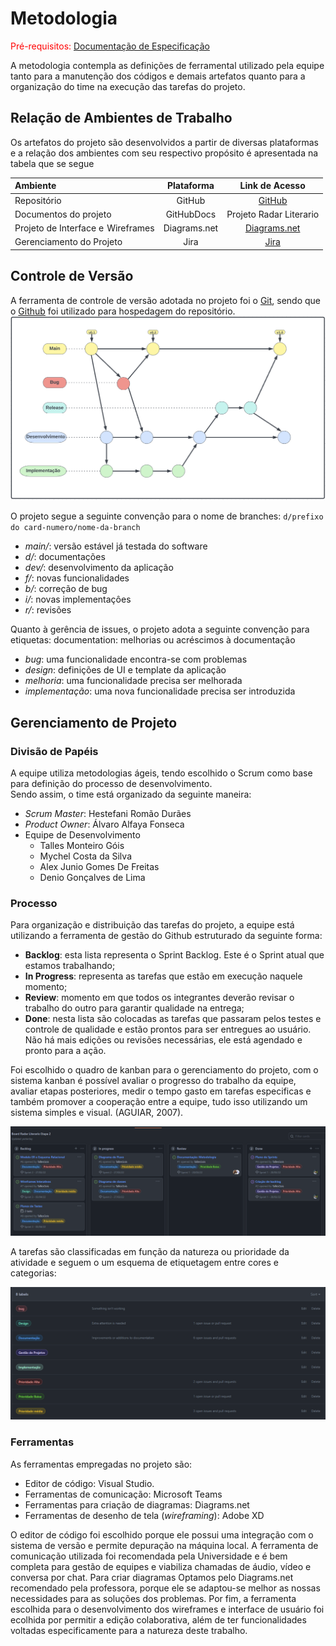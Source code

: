 
# Metodologia

<span style="color:red">Pré-requisitos: <a href="2-Especificação do Projeto.md"> Documentação de Especificação</a></span>

A metodologia contempla as definições de ferramental utilizado pela equipe tanto para a manutenção dos códigos e demais artefatos quanto para a organização do time na execução das tarefas do projeto.


## Relação de Ambientes de Trabalho

Os artefatos do projeto são desenvolvidos a partir de diversas plataformas e a relação dos ambientes com seu respectivo propósito é apresentada na tabela que se segue

Ambiente|Plataforma|Link de Acesso
|:--------|:----------:|:--------------:|
|Repositório|GitHub|  [GitHub](https://github.com/ICEI-PUC-Minas-PMV-ADS/pmv-ads-2022-1-e2-proj-int-t1-radar-literario)|
|Documentos do projeto|GitHubDocs|Projeto Radar Literario|[GitHub](https://github.com/ICEI-PUC-Minas-PMV-ADS/pmv-ads-2022-1-e2-proj-int-t1-radar-literario/tree/main/docs)|
|Projeto de Interface e  Wireframes| Diagrams.net | [Diagrams.net](https://www.diagrams.net/)|
|Gerenciamento do Projeto|Jira|[Jira](https://ads-puc.atlassian.net/jira/software/c/projects/RLE/boards/2/roadmap)|

## Controle de Versão

A ferramenta de controle de versão adotada no projeto foi o
[Git](https://git-scm.com/), sendo que o [Github](https://github.com)
foi utilizado para hospedagem do repositório.
![](./img/gitflow.png)

O projeto segue a seguinte convenção para o nome de branches:
`d/prefixo do card-numero/nome-da-branch`
- *main/*: versão estável já testada do software
- *d/*: documentações
- *dev/*: desenvolvimento da aplicação 
- *f/*: novas funcionalidades
- *b/*: correção de bug
- *i/*: novas implementaçôes 
- *r/*: revisões

Quanto à gerência de issues, o projeto adota a seguinte convenção para etiquetas:
documentation: melhorias ou acréscimos à documentação
- *bug*: uma funcionalidade encontra-se com problemas
- *design*: definições de UI e template da aplicação
- *melhoria*: uma funcionalidade precisa ser melhorada
- *implementação*: uma nova funcionalidade precisa ser introduzida

## Gerenciamento de Projeto

### Divisão de Papéis

A equipe utiliza metodologias ágeis, tendo escolhido o Scrum como base para definição do processo de desenvolvimento.  
Sendo assim, o time está organizado da seguinte maneira:  

* _Scrum Master_: Hestefani Romão Durães
* _Product Owner_: Álvaro Alfaya Fonseca
* Equipe de Desenvolvimento
  - Talles Monteiro Góis
  - Mychel Costa da Silva
  -	Alex Junio Gomes De Freitas
  -	Denio Gonçalves de Lima

### Processo

Para organização e distribuição das tarefas do projeto, a equipe está utilizando a ferramenta de gestão do Github estruturado da seguinte forma:

* **Backlog**: esta lista representa o Sprint Backlog. Este é o Sprint atual que estamos trabalhando;
* **In Progress**: representa as tarefas que estão em execução naquele momento;
* **Review**: momento em que todos os integrantes deverão revisar o trabalho do outro para garantir qualidade na entrega;
* **Done**: nesta lista são colocadas as tarefas que passaram pelos testes e controle de qualidade e estão prontos para ser entregues ao usuário. Não há mais edições ou revisões necessárias, ele está agendado e pronto para a ação.

Foi escolhido o quadro de kanban para o gerenciamento do projeto, com o sistema kanban é possível avaliar o progresso do trabalho da equipe, avaliar etapas posteriores, medir o tempo gasto em tarefas especificas e também promover a cooperação entre a equipe, tudo isso utilizando um sistema simples e visual. (AGUIAR, 2007).

![Quadro kanban-Radar Literario](./img/board-processos.png)

A tarefas são classificadas em função da natureza ou prioridade da atividade e seguem o um esquema de etiquetagem entre cores e categorias:

![labels-Radar Literario](./img/labels.png)

### Ferramentas

As ferramentas empregadas no projeto são:

- Editor de código: Visual Studio.
- Ferramentas de comunicação: Microsoft Teams
- Ferramentas para criação de diagramas: Diagrams.net
- Ferramentas de desenho de tela (_wireframing_): Adobe XD

O editor de código foi escolhido porque ele possui uma integração com o sistema de versão e permite depuração na máquina local. 
A ferramenta de comunicação utilizada foi recomendada pela Universidade e é bem completa para gestão de equipes e viabiliza chamadas de áudio, vídeo e conversa por chat. 
Para criar diagramas Optamos pelo Diagrams.net recomendado pela professora, porque ele se adaptou-se melhor as nossas necessidades para as soluções dos problemas. 
Por fim, a ferramenta escolhida para o desenvolvimento dos wireframes e interface de usuário foi ecolhida por permitir a edição colaborativa, além de ter funcionalidades voltadas especificamente para a natureza deste trabalho.